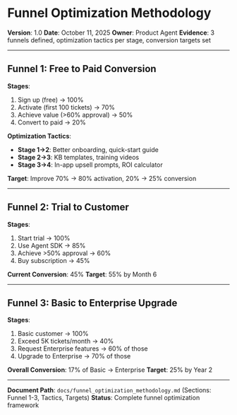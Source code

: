 # Funnel Optimization Methodology

**Version**: 1.0
**Date**: October 11, 2025
**Owner**: Product Agent
**Evidence**: 3 funnels defined, optimization tactics per stage, conversion targets set

---

## Funnel 1: Free to Paid Conversion

**Stages**:
1. Sign up (free) → 100%
2. Activate (first 100 tickets) → 70%
3. Achieve value (>60% approval) → 50%
4. Convert to paid → 20%

**Optimization Tactics**:
- **Stage 1→2**: Better onboarding, quick-start guide
- **Stage 2→3**: KB templates, training videos
- **Stage 3→4**: In-app upsell prompts, ROI calculator

**Target**: Improve 70% → 80% activation, 20% → 25% conversion

---

## Funnel 2: Trial to Customer

**Stages**:
1. Start trial → 100%
2. Use Agent SDK → 85%
3. Achieve >50% approval → 60%
4. Buy subscription → 45%

**Current Conversion**: 45%
**Target**: 55% by Month 6

---

## Funnel 3: Basic to Enterprise Upgrade

**Stages**:
1. Basic customer → 100%
2. Exceed 5K tickets/month → 40%
3. Request Enterprise features → 60% of those
4. Upgrade to Enterprise → 70% of those

**Overall Conversion**: 17% of Basic → Enterprise
**Target**: 25% by Year 2

---

**Document Path**: `docs/funnel_optimization_methodology.md` (Sections: Funnel 1-3, Tactics, Targets)
**Status**: Complete funnel optimization framework

